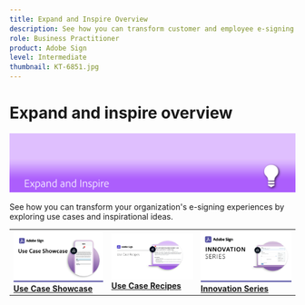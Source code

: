 ```yaml
---
title: Expand and Inspire Overview
description: See how you can transform customer and employee e-signing experiences by exploring use cases and inspirational ideas
role: Business Practitioner
product: Adobe Sign
level: Intermediate
thumbnail: KT-6851.jpg
---
```


# Expand and inspire overview

![Sign Expanc Image](assets/Hero-Expand.png)

See how you can transform your organization's e-signing experiences by exploring use cases and inspirational ideas.

<table>
<tr>
  <td>
    <a href="sign-usecase/use-case-showcase.md">
      <img alt="Use Case Showcase" src="assets/UseCaseShowcaseR.png" />
    </a>
    <div>
    <a href="sign-usecase/use-case-showcase.md"><strong>Use Case Showcase</strong></a>
    <br>
  </td>
  <td>
    <a href="sign-usecase/recipes.md">
      <img alt="Use case recipes" src="assets/Expand_RecipeR.png" />
    </a>
    <div>
    <a href="sign-usecase/recipes.md"><strong>Use Case Recipes</strong></a>
    <br>
  </td>
  <td>
    <a href="innovation-series.md">
      <img alt="Innovation Series" src="assets/Innovation-Series_1280.png" />
    </a>
    <div>
    <a href="innovation-series.md"><strong>Innovation Series</strong></a>
    <br>
  </td>
</tr>
</table>